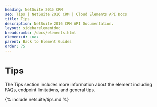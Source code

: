 ```yaml
---
heading: NetSuite 2016 CRM
seo: Tips | NetSuite 2016 CRM | Cloud Elements API Docs
title: Tips
description: NetSuite 2016 CRM API Documentation.
layout: sidebarelementdoc
breadcrumbs: /docs/elements.html
elementId: 1687
parent: Back to Element Guides
order: 75
---
```


# Tips

The Tips section includes more information about the element including FAQs, endpoint limitations, and general tips.


{% include netsuite/tips.md %}
